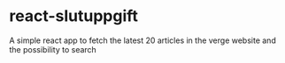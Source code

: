 # react-slutuppgift

A simple react app to fetch the latest 20 articles in the verge website and the possibility to search